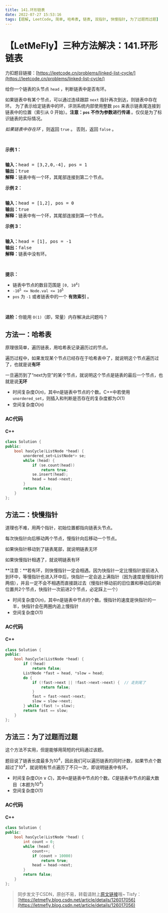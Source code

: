 ```yaml
---
title: 141.环形链表
date: 2022-07-27 15:53:16
tags: [题解, LeetCode, 简单, 哈希表, 链表, 双指针, 快慢指针, 为了过题而过题]
---
```


# 【LetMeFly】三种方法解决：141.环形链表

力扣题目链接：[https://leetcode.cn/problems/linked-list-cycle/](https://leetcode.cn/problems/linked-list-cycle/)

<p>给你一个链表的头节点 <code>head</code> ，判断链表中是否有环。</p>

<p>如果链表中有某个节点，可以通过连续跟踪 <code>next</code> 指针再次到达，则链表中存在环。 为了表示给定链表中的环，评测系统内部使用整数 <code>pos</code> 来表示链表尾连接到链表中的位置（索引从 0 开始）。<strong>注意：<code>pos</code> 不作为参数进行传递&nbsp;</strong>。仅仅是为了标识链表的实际情况。</p>

<p><em>如果链表中存在环</em>&nbsp;，则返回 <code>true</code> 。 否则，返回 <code>false</code> 。</p>

<p>&nbsp;</p>

<p><strong>示例 1：</strong></p>

<p><img alt="" src="https://assets.leetcode-cn.com/aliyun-lc-upload/uploads/2018/12/07/circularlinkedlist.png" /></p>

<pre>
<strong>输入：</strong>head = [3,2,0,-4], pos = 1
<strong>输出：</strong>true
<strong>解释：</strong>链表中有一个环，其尾部连接到第二个节点。
</pre>

<p><strong>示例&nbsp;2：</strong></p>

<p><img alt="" src="https://assets.leetcode-cn.com/aliyun-lc-upload/uploads/2018/12/07/circularlinkedlist_test2.png" /></p>

<pre>
<strong>输入：</strong>head = [1,2], pos = 0
<strong>输出：</strong>true
<strong>解释：</strong>链表中有一个环，其尾部连接到第一个节点。
</pre>

<p><strong>示例 3：</strong></p>

<p><img alt="" src="https://assets.leetcode-cn.com/aliyun-lc-upload/uploads/2018/12/07/circularlinkedlist_test3.png" /></p>

<pre>
<strong>输入：</strong>head = [1], pos = -1
<strong>输出：</strong>false
<strong>解释：</strong>链表中没有环。
</pre>

<p>&nbsp;</p>

<p><strong>提示：</strong></p>

<ul>
	<li>链表中节点的数目范围是 <code>[0, 10<sup>4</sup>]</code></li>
	<li><code>-10<sup>5</sup> &lt;= Node.val &lt;= 10<sup>5</sup></code></li>
	<li><code>pos</code> 为 <code>-1</code> 或者链表中的一个 <strong>有效索引</strong> 。</li>
</ul>

<p>&nbsp;</p>

<p><strong>进阶：</strong>你能用 <code>O(1)</code>（即，常量）内存解决此问题吗？</p>


    
## 方法一：哈希表

原理很简单，遍历链表，用哈希表记录遍历过的节点。

遍历过程中，如果发现某个节点已经存在于哈希表中了，就说明这个节点遍历过了，也就是说**有环**

一旦遍历到了“next为空”的某个节点，就说明这个节点是链表的最后一个节点，也就是说**无环**

+ 时间复杂度$O(n)$，其中$n$是链表中节点的个数。C++中若使用```unordered_set```，则插入和判断是否存在的复杂度都为$O(1)$
+ 空间复杂度$O(n)$

### AC代码

#### C++

```cpp
class Solution {
public:
    bool hasCycle(ListNode *head) {
        unordered_set<ListNode*> se;
        while (head) {
            if (se.count(head))
                return true;
            se.insert(head);
            head = head->next;
        }
        return false;
    }
};
```

## 方法二：快慢指针

道理也不难，用两个指针，初始位置都指向链表头节点。

每次快指针向后移动两个节点，慢指针向后移动一个节点。

如果快指针移动到了链表尾部，就说明链表无环

如果快慢指针相遇了，就说明链表有环

**注意：**若有环，则快慢指针一定会相遇。因为快指针一定比慢指针提前进入到环中，等慢指针也进入环中后，快指针一定会追上满指针（因为速度是慢指针的两倍），并且一定不会不相遇而直接跳过去（慢指针移动前的旧位置和移动后的新位置共$2$个节点，快指针一次前进$2$个节点，必定踩上一个）

+ 时间复杂度$O(n)$，其中$n$是链表中节点的个数。慢指针的速度是快指针的一半，快指针会在两圈内追上慢指针
+ 空间复杂度$O(1)$

### AC代码

#### C++

```cpp
class Solution {
public:
    bool hasCycle(ListNode *head) {
        if (!head)
            return false;
        ListNode *fast = head, *slow = head;
        do {
            if (!fast->next || !fast->next->next) {  // 走到尾了
                return false;
            }
            fast = fast->next->next;
            slow = slow->next;
        } while (fast != slow);
        return fast == slow;
    }
};
```

## 方法三：为了过题而过题

这个方法不实用，但是能够用简短的代码通过该题。

题目说了链表长度最多为$10^4$，因此我们可以遍历链表的同时计数，如果节点个数超过了$10^4$，就说明有节点遍历了不只一次，即说明链表中有环。

+ 时间复杂度$O(n \vee C)$，其中$n$是链表中节点的个数。$C$是链表中节点的最大数目（本题为$10^4$）
+ 空间复杂度$O(1)$

### AC代码

#### C++

```cpp
class Solution {
public:
    bool hasCycle(ListNode *head) {
        int count = 0;
        while (head) {
            count++;
            if (count > 10000)
                return true;
            head = head->next;
        }
        return false;
    }
};
```

> 同步发文于CSDN，原创不易，转载请附上[原文链接](https://leetcode.letmefly.xyz/2022/07/27/LeetCode%200141.%E7%8E%AF%E5%BD%A2%E9%93%BE%E8%A1%A8/)哦~
> Tisfy：[https://letmefly.blog.csdn.net/article/details/126017056](https://letmefly.blog.csdn.net/article/details/126017056)

